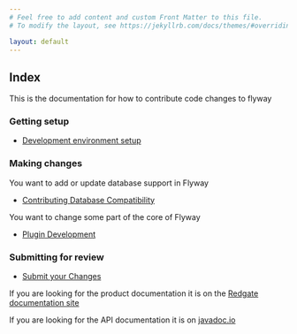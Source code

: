 ```yaml
---
# Feel free to add content and custom Front Matter to this file.
# To modify the layout, see https://jekyllrb.com/docs/themes/#overriding-theme-defaults

layout: default
---
```

## Index

This is the documentation for how to contribute code changes to flyway
### Getting setup
- [Development environment setup](documentation/setup)

### Making changes
You want to add or update database support in Flyway 

- [Contributing Database Compatibility](documentation/communitydb)

You want to change some part of the core of Flyway 

- [Plugin Development](documentation/plugins)

### Submitting for review
- [Submit your Changes](documentation/submit)

If you are looking for the product documentation it is on the [Redgate documentation site](https://documentation.red-gate.com/fd/flyway-cli-and-api-183306238.html)

If you are looking for the API documentation it is on [javadoc.io](https://javadoc.io/doc/org.flywaydb)